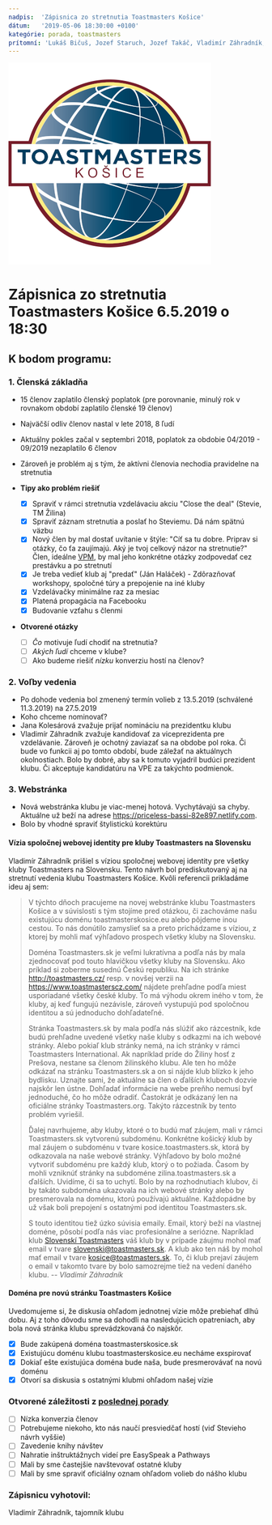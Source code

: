 ```yaml
---
nadpis:  'Zápisnica zo stretnutia Toastmasters Košice'
dátum:   '2019-05-06 18:30:00 +0100'
kategórie: porada, toastmasters
prítomní: 'Lukáš Bičuš, Jozef Staruch, Jozef Takáč, Vladimír Záhradník, Jana Kolesárová, Kornélia Hudáková (hosť), Ján Haláček (hosť)'
---
```


![alt text][logo]
# Zápisnica zo stretnutia Toastmasters Košice 6.5.2019 o 18:30

## K bodom programu:
### 1. Členská základňa
* 15 členov zaplatilo členský poplatok (pre porovnanie, minulý rok v rovnakom období zaplatilo členské 19 členov)
* Najväčší odliv členov nastal v lete 2018, 8 ľudí
* Aktuálny pokles začal v septembri 2018, poplatok za obdobie 04/2019 - 09/2019 nezaplatilo 6 členov
* Zároveň je problém aj s tým, že aktívni členovia nechodia pravidelne na stretnutia

* **Tipy ako problém riešiť**
   - [x] Spraviť v rámci stretnutia vzdelávaciu akciu "Close the deal" (Stevie, TM Žilina)
   - [x] Spraviť záznam stretnutia a poslať ho Steviemu. Dá nám spätnú väzbu
   - [x] Nový člen by mal dostať uvítanie v štýle: "Cíť sa tu dobre. Priprav si otázky, čo ťa zaujímajú. Aký je tvoj celkový názor na stretnutie?" Člen, ideálne [VPM][vpm], by mal jeho konkrétne otázky zodpovedať cez prestávku a po stretnutí
   - [x] Je treba vedieť klub aj "predať" (Ján Haláček) - Zdôrazňovať workshopy, spoločné túry a prepojenie na iné kluby
   - [x] Vzdelávačky minimálne raz za mesiac
   - [x] Platená propagácia na Facebooku
   - [x] Budovanie vzťahu s členmi

* **Otvorené otázky**
   - [ ] *Čo* motivuje ľudí chodiť na stretnutia?
   - [ ] *Akých ľudí* chceme v klube?
   - [ ] Ako budeme riešiť *nízku* konverziu hostí na členov?

### 2. Voľby vedenia
* Po dohode vedenia bol zmenený termín volieb z 13.5.2019 (schválené 11.3.2019) na 27.5.2019
* Koho chceme nominovať?
* Jana Kolesárová zvažuje prijať nomináciu na prezidentku klubu
* Vladimír Záhradník zvažuje kandidovať za viceprezidenta pre vzdelávanie. Zároveň je ochotný zaviazať sa na obdobe pol roka. Či bude vo funkcii aj po tomto období, bude záležať na aktuálnych okolnostiach. Bolo by dobré, aby sa k tomuto vyjadril budúci prezident klubu. Či akceptuje kandidatúru na VPE za takýchto podmienok.

### 3. Webstránka
* Nová webstránka klubu je viac-menej hotová. Vychytávajú sa chyby. Aktuálne už beží na adrese https://priceless-bassi-82e897.netlify.com.
* Bolo by vhodné spraviť štylistickú korektúru

#### Vízia spoločnej webovej identity pre kluby Toastmasters na Slovensku
Vladimír Záhradník prišiel s víziou spoločnej webovej identity pre všetky kluby Toastmasters na Slovensku. Tento návrh bol prediskutovaný aj na stretnutí vedenia klubu Toastmasters Košice. Kvôli referencii prikladáme ideu aj sem:

> V týchto dňoch pracujeme na novej webstránke klubu Toastmasters Košice a v súvislosti s tým stojíme pred otázkou, či zachováme našu existujúcu doménu toastmasterskosice.eu alebo pôjdeme inou cestou. To nás donútilo zamyslieť sa a preto prichádzame s víziou, z ktorej by mohli mať výhľadovo prospech všetky kluby na Slovensku.
>
> Doména Toastmasters.sk je veľmi lukratívna a podľa nás by mala zjednocovať pod touto hlavičkou všetky kluby na Slovensku. Ako príklad si zoberme susednú Českú republiku. Na ich stránke http://toastmasters.cz/ resp. v novšej verzii na https://www.toastmasterscz.com/ nájdete prehľadne podľa miest usporiadané všetky české kluby. To má výhodu okrem iného v tom, že kluby, aj keď fungujú nezávisle, zároveň vystupujú pod spoločnou identitou a sú jednoducho dohľadateľné.
>
> Stránka Toastmasters.sk by mala podľa nás slúžiť ako rázcestník, kde budú prehľadne uvedené všetky naše kluby s odkazmi na ich webové stránky. Alebo pokiaľ klub stránky nemá, na ich stránky v rámci Toastmasters International. Ak napríklad príde do Žiliny hosť z Prešova, nestane sa členom žilinského klubu. Ale ten ho môže odkázať na stránku Toastmasters.sk a on si nájde klub blízko k jeho bydlisku. Uznajte sami, že aktuálne sa člen o ďalších kluboch dozvie najskôr len ústne. Dohľadať informácie na webe preňho nemusí byť jednoduché, čo ho môže odradiť. Častokrát je odkázaný len na oficiálne stránky Toastmasters.org. Takýto rázcestník by tento problém vyriešil.
>
> Ďalej navrhujeme, aby kluby, ktoré o to budú mať záujem, mali v rámci Toastmasters.sk vytvorenú subdoménu. Konkrétne košický klub by mal záujem o subdoménu v tvare kosice.toastmasters.sk, ktorá by odkazovala na naše webové stránky. Výhľadovo by bolo možné vytvoriť subdoménu pre každý klub, ktorý o to požiada. Časom by mohli vzniknúť stránky na subdoméne zilina.toastmasters.sk a ďalších. Uvidíme, či sa to uchytí. Bolo by na rozhodnutiach klubov, či by takáto subdoména ukazovala na ich webové stránky alebo by presmerovala na doménu, ktorú používajú aktuálne. Každopádne by už však boli prepojení s ostatnými pod identitou Toastmasters.sk.
>
> S touto identitou tiež úzko súvisia emaily. Email, ktorý beží na vlastnej doméne, pôsobí podľa nás viac profesionálne a seriózne. Napríklad klub [Slovenskí Toastmasters][sk-tm] váš klub by v prípade záujmu mohol mať email v tvare slovenski@toastmasters.sk. A klub ako ten náš by mohol mať email v tvare kosice@toastmasters.sk. To, či klub prejaví záujem o email v takomto tvare by bolo samozrejme tiež na vedení daného klubu.
> -- <cite>Vladimír Záhradník</cite>

#### Doména pre novú stránku Toastmasters Košice
Uvedomujeme si, že diskusia ohľadom jednotnej vízie môže prebiehať dlhú dobu. Aj z toho dôvodu sme sa dohodli na nasledujúcich opatreniach, aby bola nová stránka klubu sprevádzkovaná čo najskôr.

- [x] Bude zakúpená doména toastmasterskosice.sk
- [x] Existujúcu doménu klubu toastmasterskosice.eu necháme exspirovať
- [x] Dokiaľ ešte existujúca doména bude naša, bude presmerovávať na novú doménu
- [x] Otvorí sa diskusia s ostatnými klubmi ohľadom našej vízie

### Otvorené záležitosti z [poslednej porady](Zápisnica-2019-03-11.md)
- [ ] Nízka konverzia členov
- [ ] Potrebujeme niekoho, kto nás naučí presviedčať hostí (viď Stevieho návrh vyššie)
- [ ] Zavedenie knihy návštev
- [ ] Nahratie inštruktážnych videí pre EasySpeak a Pathways
- [ ] Mali by sme častejšie navštevovať ostatné kluby
- [ ] Mali by sme spraviť oficiálny oznam ohľadom volieb do nášho klubu

### Zápisnicu vyhotovil:
Vladimír Záhradník,
tajomník klubu

[logo]: https://github.com/toastmasters-kosice/graficke-podklady/raw/main/Log%C3%A1/%C5%A0tandardn%C3%A9%20zmen%C5%A1en%C3%A9%20logo%20TMKE.png "Logo Toastmasters Košice"
[vpm]: https://www.toastmasters.org/resources/vice-president-membership "Vice President Membership"
[sk-tm]: http://slovenski.toastmasters.sk/